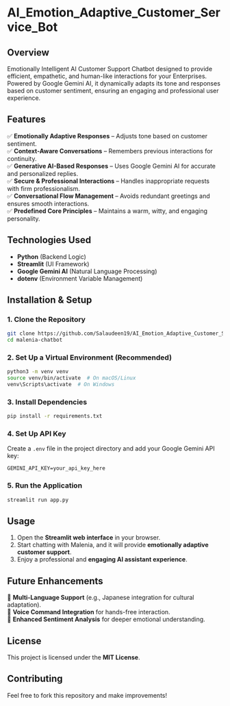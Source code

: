 # AI_Emotion_Adaptive_Customer_Service_Bot

## Overview  

Emotionally Intelligent AI Customer Support Chatbot designed to provide efficient, empathetic, and human-like interactions for your Enterprises. Powered by Google Gemini AI, it dynamically adapts its tone and responses based on customer sentiment, ensuring an engaging and professional user experience.  

## Features  
✅ **Emotionally Adaptive Responses** – Adjusts tone based on customer sentiment.  
✅ **Context-Aware Conversations** – Remembers previous interactions for continuity.  
✅ **Generative AI-Based Responses** – Uses Google Gemini AI for accurate and personalized replies.  
✅ **Secure & Professional Interactions** – Handles inappropriate requests with firm professionalism.  
✅ **Conversational Flow Management** – Avoids redundant greetings and ensures smooth interactions.  
✅ **Predefined Core Principles** – Maintains a warm, witty, and engaging personality.  

## Technologies Used  
- **Python** (Backend Logic)  
- **Streamlit** (UI Framework)  
- **Google Gemini AI** (Natural Language Processing)  
- **dotenv** (Environment Variable Management)  

## Installation & Setup  

### **1. Clone the Repository**  
```sh  
git clone https://github.com/Salaudeen19/AI_Emotion_Adaptive_Customer_Service_Bot.git
cd malenia-chatbot  
```

### **2. Set Up a Virtual Environment (Recommended)**  
```sh  
python3 -m venv venv  
source venv/bin/activate  # On macOS/Linux  
venv\Scripts\activate  # On Windows  
```

### **3. Install Dependencies**  
```sh  
pip install -r requirements.txt  
```

### **4. Set Up API Key**  
Create a `.env` file in the project directory and add your Google Gemini API key:  
```
GEMINI_API_KEY=your_api_key_here  
```

### **5. Run the Application**  
```sh  
streamlit run app.py  
```

## Usage  
1. Open the **Streamlit web interface** in your browser.  
2. Start chatting with Malenia, and it will provide **emotionally adaptive customer support**.  
3. Enjoy a professional and **engaging AI assistant experience**.  

## Future Enhancements  
🚀 **Multi-Language Support** (e.g., Japanese integration for cultural adaptation).  
🚀 **Voice Command Integration** for hands-free interaction.  
🚀 **Enhanced Sentiment Analysis** for deeper emotional understanding.  

## License  
This project is licensed under the **MIT License**.  

## Contributing  
Feel free to fork this repository and make improvements!  

